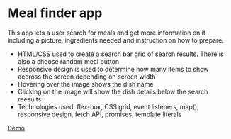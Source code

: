 # Meal finder app

This app lets a user search for meals and get more information on it including a picture, ingredients needed and instruction on how to prepare.

* HTML/CSS used to create a search bar grid of search results. There is also a choose random meal button
* Responsive design is used to determine how many items to show accross the screen depending on screen width
* Hovering over the image shows the dish name
* Clicking on the image will show the dish details below the search reesults
* Technologies used: flex-box, CSS grid, event listeners, map(), responsive design, fetch API, promises, template literals

[Demo](https://rawcdn.githack.com/mecramer/meal-finder/f7a75ec042989eba881f05f0753b4384bd5990b9/index.html)
